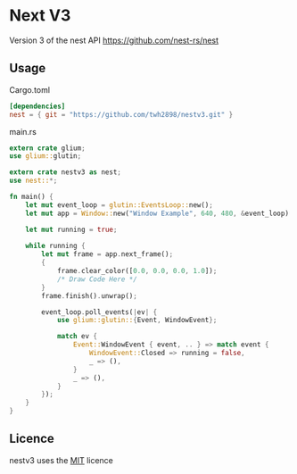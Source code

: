 # Next V3

Version 3 of the nest API https://github.com/nest-rs/nest

## Usage

Cargo.toml
```toml
[dependencies]
nest = { git = "https://github.com/twh2898/nestv3.git" }
```

main.rs
```rust
extern crate glium;
use glium::glutin;

extern crate nestv3 as nest;
use nest::*;

fn main() {
	let mut event_loop = glutin::EventsLoop::new();
	let mut app = Window::new("Window Example", 640, 480, &event_loop).unwrap();

	let mut running = true;
	
	while running {
		let mut frame = app.next_frame();
		{
			frame.clear_color([0.0, 0.0, 0.0, 1.0]);
			/* Draw Code Here */
		}
		frame.finish().unwrap();

		event_loop.poll_events(|ev| {
			use glium::glutin::{Event, WindowEvent};

			match ev {
				Event::WindowEvent { event, .. } => match event {
					WindowEvent::Closed => running = false,
					_ => (),
				}
				_ => (),
			}
		});
	}
}
```

## Licence

nestv3 uses the [MIT](LICENCE) licence
